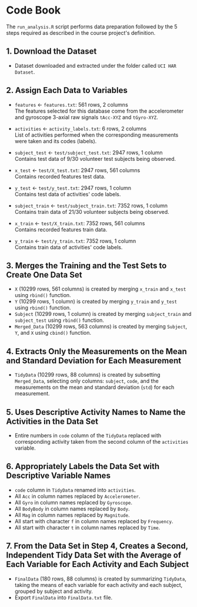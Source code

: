 # Code Book

The `run_analysis.R` script performs data preparation followed by the 5 steps required as described in the course project's definition.

## 1. Download the Dataset

-   Dataset downloaded and extracted under the folder called `UCI HAR Dataset`.

## 2. Assign Each Data to Variables

-   `features` \<- `features.txt`: 561 rows, 2 columns\
    The features selected for this database come from the accelerometer and gyroscope 3-axial raw signals `tAcc-XYZ` and `tGyro-XYZ`.

-   `activities` \<- `activity_labels.txt`: 6 rows, 2 columns\
    List of activities performed when the corresponding measurements were taken and its codes (labels).

-   `subject_test` \<- `test/subject_test.txt`: 2947 rows, 1 column\
    Contains test data of 9/30 volunteer test subjects being observed.

-   `x_test` \<- `test/X_test.txt`: 2947 rows, 561 columns\
    Contains recorded features test data.

-   `y_test` \<- `test/y_test.txt`: 2947 rows, 1 column\
    Contains test data of activities' code labels.

-   `subject_train` \<- `test/subject_train.txt`: 7352 rows, 1 column\
    Contains train data of 21/30 volunteer subjects being observed.

-   `x_train` \<- `test/X_train.txt`: 7352 rows, 561 columns\
    Contains recorded features train data.

-   `y_train` \<- `test/y_train.txt`: 7352 rows, 1 column\
    Contains train data of activities' code labels.

## 3. Merges the Training and the Test Sets to Create One Data Set

-   `X` (10299 rows, 561 columns) is created by merging `x_train` and `x_test` using `rbind()` function.
-   `Y` (10299 rows, 1 column) is created by merging `y_train` and `y_test` using `rbind()` function.
-   `Subject` (10299 rows, 1 column) is created by merging `subject_train` and `subject_test` using `rbind()` function.
-   `Merged_Data` (10299 rows, 563 columns) is created by merging `Subject`, `Y`, and `X` using `cbind()` function.

## 4. Extracts Only the Measurements on the Mean and Standard Deviation for Each Measurement

-   `TidyData` (10299 rows, 88 columns) is created by subsetting `Merged_Data`, selecting only columns: `subject`, `code`, and the measurements on the mean and standard deviation (`std`) for each measurement.

## 5. Uses Descriptive Activity Names to Name the Activities in the Data Set

-   Entire numbers in `code` column of the `TidyData` replaced with corresponding activity taken from the second column of the `activities` variable.

## 6. Appropriately Labels the Data Set with Descriptive Variable Names

-   `code` column in `TidyData` renamed into `activities`.
-   All `Acc` in column names replaced by `Accelerometer`.
-   All `Gyro` in column names replaced by `Gyroscope`.
-   All `BodyBody` in column names replaced by `Body`.
-   All `Mag` in column names replaced by `Magnitude`.
-   All start with character `f` in column names replaced by `Frequency`.
-   All start with character `t` in column names replaced by `Time`.

## 7. From the Data Set in Step 4, Creates a Second, Independent Tidy Data Set with the Average of Each Variable for Each Activity and Each Subject

-   `FinalData` (180 rows, 88 columns) is created by summarizing `TidyData`, taking the means of each variable for each activity and each subject, grouped by subject and activity.
-   Export `FinalData` into `FinalData.txt` file.
